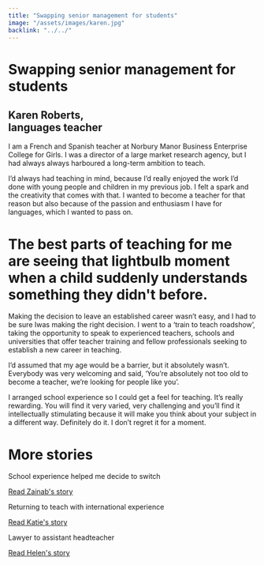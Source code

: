 ```yaml
---
title: "Swapping senior management for students"
image: "/assets/images/karen.jpg"
backlink: "../../"
---
```


<div class="content-wrapper">
    <div class="content__right">
    </div>
    <div class="content__left">
        <div class="stories">
            <h1>Swapping senior management for students</h1>
            <div class="story-header">
                <div class="story-header__thumb" style="background-image:url('/assets/images/stories/stories-karen.jpg')"></div>
                <div class="story-header__label">
                    <h2>Karen Roberts, <br/>languages teacher</h2>
                </div>
            </div>
            <p class="prominent">
                I am a French and Spanish teacher at Norbury Manor Business Enterprise College for Girls. I was a director of a large market research agency, but I had always always harboured a long-term ambition to teach.
            </p>
            <p>
         I’d always had teaching in mind, because I’d really enjoyed the work I’d done with young people and children in my previous job. I felt a spark and the creativity that comes with that. I wanted to become a teacher for that reason but also because of the passion and enthusiasm I have for languages, which I wanted to pass on.
            </p>
            <div>
                <div class="quote-block">
                    <span class="icon-quote"></span>
                    <h1>The best parts of teaching for me are seeing that lightbulb moment when a child suddenly understands something they didn't before.<span class="icon-quote quote-close"></span></h1>
                </div>
                <p>
                    Making the decision to leave an established career wasn’t easy, and I had to be sure Iwas making the right decision. I went to a ‘train to teach roadshow’, taking the opportunity to speak to experienced teachers, schools and universities that offer teacher training and fellow professionals seeking to establish a new career in teaching.
                </p>
            </div>
            <p>
               I’d assumed that my age would be a barrier, but it absolutely wasn’t. Everybody was very welcoming and said, ‘You’re absolutely not too old to become a teacher, we’re looking for people like you’.
            </p>
            <p>
                I arranged school experience so I could get a feel for teaching. It’s really rewarding. You will find it very varied, very challenging and you’ll find it intellectually stimulating because it will make you think about your subject in a different way. Definitely do it. I don’t regret it for a moment.
            </p>
        </div>
    </div>
</div>

<div class="more-stories">
    <h1 class="more-stories_header strapline">More stories</h1>
    <div class="more-stories__thumbs">
        <div class="more-stories__thumbs__thumb">
            <a href="/life-as-a-teacher/my-story-into-teaching/career-changers/school-experience-helped-me-decide-to-switch">
                <div class="more-stories__thumbs__thumb__img" style="background-image:url('/assets/images/stories/stories-zainab.jpg')"></div>
            </a>
            <div class="more-stories__thumbs__thumb__content">
                <p>School experience helped me decide to switch</p>
                <a class="git-link" href="/life-as-a-teacher/my-story-into-teaching/career-changers/school-experience-helped-me-decide-to-switch">Read Zainab's story  <i class="fas fa-chevron-right"></i></a>
            </div>
        </div>
        <div class="more-stories__thumbs__thumb">
            <a href="/life-as-a-teacher/my-story-into-teaching/international-career-changers/returning-to-teaching-with-international-experience">
                <div class="more-stories__thumbs__thumb__img" style="background-image:url('/assets/images/stories/stories-katie.png')"></div>
            </a>
            <div class="more-stories__thumbs__thumb__content">
                <p>Returning to teach with international experience</p>
                <a class="git-link" href="/life-as-a-teacher/my-story-into-teaching/international-career-changers/returning-to-teaching-with-international-experience">Read Katie's story  <i class="fas fa-chevron-right"></i></a>
            </div>
        </div>
        <div class="more-stories__thumbs__thumb">
            <a href="/life-as-a-teacher/my-story-into-teaching/career-progression/lawyer-to-assistant-teacher">
                <div class="more-stories__thumbs__thumb__img" style="background-image:url('/assets/images/stories/stories-helen.jpg')"></div>
            </a>
            <div class="more-stories__thumbs__thumb__content">
                <p>Lawyer to assistant headteacher</p>
                <a class="git-link" href="/life-as-a-teacher/my-story-into-teaching/career-progression/lawyer-to-assistant-teacher">Read Helen's story <i class="fas fa-chevron-right"></i></a>
            </div>
        </div>
    </div>
</div>
